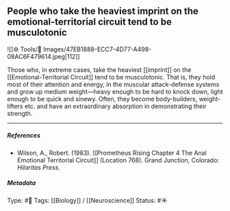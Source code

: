 ## People who take the heaviest imprint on the emotional-territorial circuit tend to be musculotonic # 

![[⚙️ Tools/📸 Images/47EB1888-ECC7-4D77-A498-08AC6F479614.jpeg|112]]

Those who, in extreme cases, take the heaviest [[imprint]] on the [[Emotional-Territorial Circuit]] tend to be musculotonic. That is, they hold most of their attention and energy, in the muscular attack-defense systems and grow up medium weight—heavy enough to be hard to knock down, light enough to be quick and sinewy. Often, they become body-builders, weight-lifters etc. and have an extraordinary absorption in demonstrating their strength.

___

##### References

- Wilson, A., Robert. (1983). [[Prometheus Rising Chapter 4 The Anal Emotional Territorial Circuit]] (Location 768). Grand Junction, Colorado: _Hilaritas Press_.

##### Metadata

Type: #🔴 
Tags: [[Biology]] / [[Neuroscience]] 
Status: #☀️ 